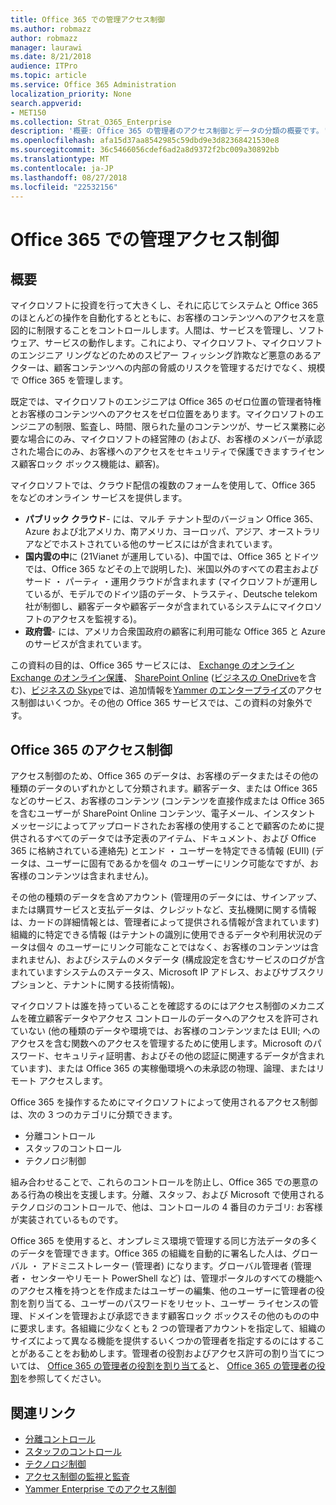 ```yaml
---
title: Office 365 での管理アクセス制御
ms.author: robmazz
author: robmazz
manager: laurawi
ms.date: 8/21/2018
audience: ITPro
ms.topic: article
ms.service: Office 365 Administration
localization_priority: None
search.appverid:
- MET150
ms.collection: Strat_O365_Enterprise
description: '概要: Office 365 の管理者のアクセス制御とデータの分類の概要です。'
ms.openlocfilehash: afa15d37aa8542985c59dbd9e3d82368421530e8
ms.sourcegitcommit: 36c5466056cdef6ad2a8d9372f2bc009a30892bb
ms.translationtype: MT
ms.contentlocale: ja-JP
ms.lasthandoff: 08/27/2018
ms.locfileid: "22532156"
---
```

# <a name="administrative-access-controls-in-office-365"></a>Office 365 での管理アクセス制御 

## <a name="introduction"></a>概要
マイクロソフトに投資を行って大きくし、それに応じてシステムと Office 365 のほとんどの操作を自動化するとともに、お客様のコンテンツへのアクセスを意図的に制限することをコントロールします。人間は、サービスを管理し、ソフトウェア、サービスの動作します。これにより、マイクロソフト、マイクロソフトのエンジニア リングなどのためのスピアー フィッシング詐欺など悪意のあるアクターは、顧客コンテンツへの内部の脅威のリスクを管理するだけでなく、規模で Office 365 を管理します。

既定では、マイクロソフトのエンジニアは Office 365 のゼロ位置の管理者特権とお客様のコンテンツへのアクセスをゼロ位置をあります。マイクロソフトのエンジニアの制限、監査し、時間、限られた量のコンテンツが、サービス業務に必要な場合にのみ、マイクロソフトの経営陣の (および、お客様のメンバーが承認された場合にのみ、お客様へのアクセスをセキュリティで保護できますライセンス顧客ロック ボックス機能は、顧客)。

マイクロソフトでは、クラウド配信の複数のフォームを使用して、Office 365 をなどのオンライン サービスを提供します。

- **パブリック クラウド**- には、マルチ テナント型のバージョン Office 365、Azure および北アメリカ、南アメリカ、ヨーロッパ、アジア、オーストラリアなどでホストされている他のサービスにはが含まれています。
- **国内雲の中**に (21Vianet が運用している)、中国では、Office 365 とドイツでは、Office 365 などその上で説明した)、米国以外のすべての君主およびサード ・ パーティ ・運用クラウドが含まれます (マイクロソフトが運用しているが、モデルでのドイツ語のデータ、トラスティ、Deutsche telekom 社が制御し、顧客データや顧客データが含まれているシステムにマイクロソフトのアクセスを監視する)。
- **政府雲**- には、アメリカ合衆国政府の顧客に利用可能な Office 365 と Azure のサービスが含まれています。

この資料の目的は、Office 365 サービスには、 [Exchange のオンライン](https://docs.microsoft.com/Exchange/exchange-online) [Exchange のオンライン保護](https://docs.microsoft.com/Office365/SecurityCompliance/eop/exchange-online-protection-overview)、 [SharePoint Online](https://docs.microsoft.com/sharepoint/sharepoint-online) ([ビジネスの OneDrive](https://docs.microsoft.com/OneDrive/onedrive)を含む)、[ビジネスの Skype](https://docs.microsoft.com/SkypeForBusiness/skype-for-business-online)では、追加情報を[Yammer のエンタープライズ](https://support.office.com/article/yammer-–-admin-help-e1464355-1f97-49ac-b2aa-dd320b179dbe?ui=en-US&rs=en-US&ad=US)のアクセス制御はいくつか。その他の Office 365 サービスでは、この資料の対象外です。

## <a name="office-365-access-controls"></a>Office 365 のアクセス制御
アクセス制御のため、Office 365 のデータは、お客様のデータまたはその他の種類のデータのいずれかとして分類されます。顧客データ、または Office 365 などのサービス、お客様のコンテンツ (コンテンツを直接作成または Office 365 を含むユーザーが SharePoint Online コンテンツ、電子メール、インスタント メッセージによってアップロードされたお客様の使用することで顧客のために提供されるすべてのデータでは予定表のアイテム、ドキュメント、および Office 365 に格納されている連絡先) とエンド ・ ユーザーを特定できる情報 (EUII) (データは、ユーザーに固有であるかを個々 のユーザーにリンク可能なですが、お客様のコンテンツは含まれません)。 

その他の種類のデータを含めアカウント (管理用のデータには、サインアップ、または購買サービスと支払データは、クレジットなど、支払機関に関する情報は、カードの詳細情報とは、管理者によって提供される情報が含まれています)組織的に特定できる情報 (はテナントの識別に使用できるデータや利用状況のデータは個々 のユーザーにリンク可能なことではなく、お客様のコンテンツは含まれません)、およびシステムのメタデータ (構成設定を含むサービスのログが含まれていますシステムのステータス、Microsoft IP アドレス、およびサブスクリプションと、テナントに関する技術情報)。

マイクロソフトは誰を持っていることを確認するのにはアクセス制御のメカニズムを確立顧客データやアクセス コントロールのデータへのアクセスを許可されていない (他の種類のデータや環境では、お客様のコンテンツまたは EUII; へのアクセスを含む関数へのアクセスを管理するために使用します。Microsoft のパスワード、セキュリティ証明書、およびその他の認証に関連するデータが含まれています)、または Office 365 の実稼働環境への未承認の物理、論理、またはリモート アクセスします。

Office 365 を操作するためにマイクロソフトによって使用されるアクセス制御は、次の 3 つのカテゴリに分類できます。
- 分離コントロール
- スタッフのコントロール
- テクノロジ制御

組み合わせることで、これらのコントロールを防止し、Office 365 での悪意のある行為の検出を支援します。分離、スタッフ、および Microsoft で使用されるテクノロジのコントロールで、他は、コントロールの 4 番目のカテゴリ: お客様が実装されているものです。

Office 365 を使用すると、オンプレミス環境で管理する同じ方法データの多くのデータを管理できます。Office 365 の組織を自動的に署名した人は、グローバル ・ アドミニストレーター (管理者) になります。グローバル管理者 (管理者・ センターやリモート PowerShell など) は、管理ポータルのすべての機能へのアクセス権を持つとを作成またはユーザーの編集、他のユーザーに管理者の役割を割り当てる、ユーザーのパスワードをリセット、ユーザー ライセンスの管理、ドメインを管理および承認できます顧客ロック ボックスその他のものの中に要求します。各組織に少なくとも 2 つの管理者アカウントを指定して、組織のサイズによって異なる機能を提供するいくつかの管理者を指定するのにはすることがあることをお勧めします。管理者の役割およびアクセス許可の割り当てについては、 [Office 365 の管理者の役割を割り当てる](https://support.office.com/article/Assigning-admin-roles-in-Office-365-eac4d046-1afd-4f1a-85fc-8219c79e1504)と、 [Office 365 の管理者の役割](https://support.office.com/article/Permissions-in-Office-365-DA585EEA-F576-4F55-A1E0-87090B6AAA9D)を参照してください。


## <a name="related-links"></a>関連リンク

- [分離コントロール](office-365-isolation-controls.md)
- [スタッフのコントロール](office-365-personnel-controls.md)
- [テクノロジ制御](office-365-technology-controls.md)
- [アクセス制御の監視と監査](office-365-monitoring-and-auditing-access-controls.md)
- [Yammer Enterprise でのアクセス制御](office-365-yammer-enterprise-access-controls.md)